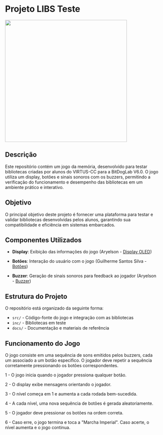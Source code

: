 # Projeto LIBS Teste

<img src="https://github.com/user-attachments/assets/13c50e37-8d64-4bce-8d36-23cbdecc2178" width="400">

## Descrição
Este repositório contém um jogo da memória, desenvolvido para testar bibliotecas criadas por alunos do VIRTUS-CC para a BitDogLab V6.0. O jogo utiliza um display, botões e sinais sonoros com os buzzers, permitindo a verificação do funcionamento e desempenho das bibliotecas em um ambiente prático e interativo.

## Objetivo
O principal objetivo deste projeto é fornecer uma plataforma para testar e validar bibliotecas desenvolvidas pelos alunos, garantindo sua compatibilidade e eficiência em sistemas embarcados.

## Componentes Utilizados
- **Display**: Exibição das informações do jogo (Aryelson - [Display OLED](https://github.com/aryelson1/Display_Oled_BitDogLab.git))

- **Botões**: Interação do usuário com o jogo (Guilherme Santos Silva - [Botões](https://github.com/aryelson1/Buzzer_BitDogLab.git))

- **Buzzer**: Geração de sinais sonoros para feedback ao jogador (Aryelson - [Buzzer](https://github.com/GuilhermexL/Botoes_BitDogLab.git))

## Estrutura do Projeto
O repositório está organizado da seguinte forma:
- `src/` - Código-fonte do jogo e integração com as bibliotecas
- `inc/` - Bibliotecas em teste
- `docs/` - Documentação e materiais de referência

## Funcionamento do Jogo

O jogo consiste em uma sequência de sons emitidos pelos buzzers, cada um associado a um botão específico. O jogador deve repetir a sequência corretamente pressionando os botões correspondentes.

1 - O jogo inicia quando o jogador pressiona qualquer botão.

2 - O display exibe mensagens orientando o jogador.

3 - O nível começa em 1 e aumenta a cada rodada bem-sucedida.

4 - A cada nível, uma nova sequência de botões é gerada aleatoriamente.

5 - O jogador deve pressionar os botões na ordem correta.

6 - Caso erre, o jogo termina e toca a "Marcha Imperial". Caso acerte, o nível aumenta e o jogo continua.

